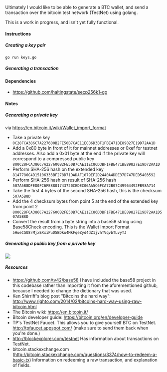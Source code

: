 Ultimately I would like to be able to generate a BTC wallet, and send a transaction over the bitcoin test network (TestNet) using golang.

This is a work in progress, and isn't yet fully functional.

#### Instructions

##### Creating a key pair

`go run keys.go`

##### Generating a transaction


#### Dependencies

* https://github.com/haltingstate/secp256k1-go

#### Notes

##### Generating a private key

via https://en.bitcoin.it/wiki/Wallet_import_format

* Take a private key
`0C28FCA386C7A227600B2FE50B7CAE11EC86D3BF1FBE471BE89827E19D72AA1D`
* Add a 0x80 byte in front of it for mainnet addresses or 0xef for testnet addresses. Also add a 0x01 byte at the end if the private key will correspond to a compressed public key
`800C28FCA386C7A227600B2FE50B7CAE11EC86D3BF1FBE471BE89827E19D72AA1D`
* Perform SHA-256 hash on the extended key
`8147786C4D15106333BF278D71DADAF1079EF2D2440A4DDE37D747DED5403592`
* Perform SHA-256 hash on result of SHA-256 hash
`507A5B8DFED0FC6FE8801743720CEDEC06AA5C6FCA72B07C49964492FB98A714`
* Take the first 4 bytes of the second SHA-256 hash, this is the checksum
`507A5B8D`
* Add the 4 checksum bytes from point 5 at the end of the extended key from point 2
`800C28FCA386C7A227600B2FE50B7CAE11EC86D3BF1FBE471BE89827E19D72AA1D507A5B8D`
* Convert the result from a byte string into a base58 string using Base58Check encoding. This is the Wallet Import Format
`5HueCGU8rMjxEXxiPuD5BDku4MkFqeZyd4dZ1jvhTVqvbTLvyTJ`

##### Generating a public key from a private key

![](http://i.stack.imgur.com/N93Nn.png)

##### Resources

- https://github.com/tv42/base58 I have included the base58 project in this codebase rather than importing it from the aforementioned github, because I needed to change the dictionary that was used.
- Ken Shirriff's blog post "Bitcoins the hard way": http://www.righto.com/2014/02/bitcoins-hard-way-using-raw-bitcoin.html
- The Bitcoin wiki: https://en.bitcoin.it/
- Bitcoin developer guide: https://bitcoin.org/en/developer-guide
- TP's TestNet Faucet. This allows you to give yourself BTC on TestNet. http://tpfaucet.appspot.com/ (make sure to send them back when you're done.)
- http://blockexplorer.com/testnet Has information about transactions on TestNet.
- bitcoin.stackexchange.com (http://bitcoin.stackexchange.com/questions/3374/how-to-redeem-a-basic-tx) Information on redeeming a raw transaction, and explanation of fields.